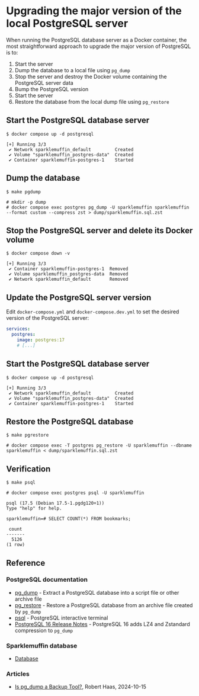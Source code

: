 # Upgrading the major version of the local PostgreSQL server
When running the PostgreSQL database server as a Docker container, the most straightforward approach
to upgrade the major version of PostgreSQL is to:

1. Start the server
2. Dump the database to a local file using `pg_dump`
3. Stop the server and destroy the Docker volume containing the PostgreSQL server data
4. Bump the PostgreSQL version
5. Start the server
6. Restore the database from the local dump file using `pg_restore`


## Start the PostgreSQL database server
```shell
$ docker compose up -d postgresql

[+] Running 3/3
 ✔ Network sparklemuffin_default         Created
 ✔ Volume "sparklemuffin_postgres-data"  Created
 ✔ Container sparklemuffin-postgres-1    Started
```

## Dump the database
```shell
$ make pgdump

# mkdir -p dump
# docker compose exec postgres pg_dump -U sparklemuffin sparklemuffin --format custom --compress zst > dump/sparklemuffin.sql.zst
```

## Stop the PostgreSQL server and delete its Docker volume
```shell
$ docker compose down -v

[+] Running 3/3
 ✔ Container sparklemuffin-postgres-1  Removed
 ✔ Volume sparklemuffin_postgres-data  Removed
 ✔ Network sparklemuffin_default       Removed
```

## Update the PostgreSQL server version
Edit `docker-compose.yml` and `docker-compose.dev.yml` to set the desired version of the PostgreSQL server:

```yaml
services:
  postgres:
    image: postgres:17
    # [...]
```

## Start the PostgreSQL database server
```shell
$ docker compose up -d postgresql

[+] Running 3/3
 ✔ Network sparklemuffin_default         Created
 ✔ Volume "sparklemuffin_postgres-data"  Created
 ✔ Container sparklemuffin-postgres-1    Started
```

## Restore the PostgreSQL database
```shell
$ make pgrestore

# docker compose exec -T postgres pg_restore -U sparklemuffin --dbname sparklemuffin < dump/sparklemuffin.sql.zst
```

## Verification
```shell
$ make psql

# docker compose exec postgres psql -U sparklemuffin

psql (17.5 (Debian 17.5-1.pgdg120+1))
Type "help" for help.

sparklemuffin=# SELECT COUNT(*) FROM bookmarks;

 count
-------
  5126
(1 row)
```

## Reference
### PostgreSQL documentation
- [pg_dump](https://www.postgresql.org/docs/current/app-pgdump.html) - Extract a PostgreSQL database into a script file or other archive file
- [pg_restore](https://www.postgresql.org/docs/current/app-pgrestore.html) - Restore a PostgreSQL database from an archive file created by `pg_dump`
- [psql](https://www.postgresql.org/docs/17/app-psql.html) - PostgreSQL interactive terminal
- [PostgreSQL 16 Release Notes](https://www.postgresql.org/docs/release/16.0/) - PostgreSQL 16 adds LZ4 and Zstandard compression to `pg_dump`

### Sparklemuffin database
- [Database](../reference/database.md)

### Articles
- [Is pg_dump a Backup Tool?](https://rhaas.blogspot.com/2024/10/is-pgdump-backup-tool.html), Robert Haas, 2024-10-15
